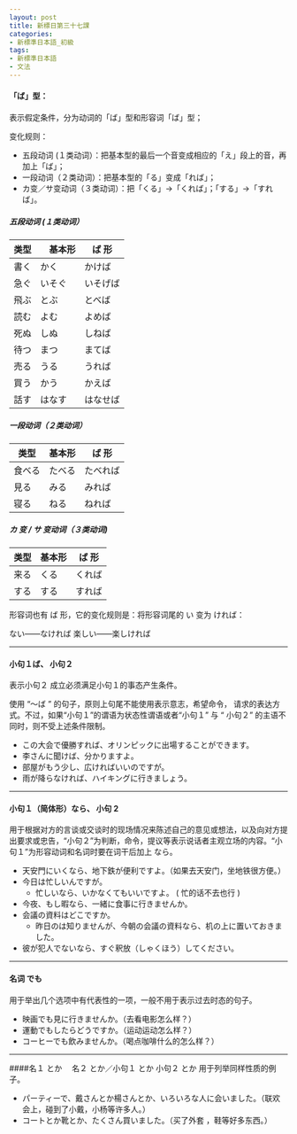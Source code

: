 ```yaml
---
layout: post
title: 新標日第三十七課
categories:
- 新標準日本語_初級
tags:
- 新標準日本語
- 文法
---
```


#### 「ば」型：
表示假定条件，分为动词的「ば」型和形容词「ば」型；

变化规则：

* 五段动词 (１类动词）：把基本型的最后一个音变成相应的「え」段上的音，再加上「ば」；
* 一段动词（２类动词）：把基本型的「る」变成「れば」；
* カ变／サ变动词（３类动词）：把「くる」→「くれば」；「する」→「すれば」。

##### 五段动词 (１类动词）

 类型   | 　基本形 | ば 形 
-------- | ------------ | ------------
書く    |かく        |かけば
急ぐ    | いそぐ    |いそげば
飛ぶ    | とぶ       |とべば
読む    | よむ       |よめば
死ぬ    | しぬ       |しねば
待つ    | まつ       |まてば
売る    | うる       |うれば
買う    | かう       |かえば
話す    | はなす    |はなせば

##### 一段动词（２类动词）

 类型 | 基本形  | ば 形 
-------- | -------- | ------------
食べる | たべる|たべれば
見る    | みる   |みれば
寝る    | ねる   |ねれば

##### カ 变 / サ 变动词（３类动词)

 类型 | 基本形  | ば 形 
-------- | -------- | ------------
来る    |   くる |くれば
する    |   する |すれば

形容词也有 ば 形，它的变化规则是：将形容词尾的 い 变为 ければ：

ない——なければ
楽しい——楽しければ

---
#### 小句１ば、 小句２
表示小句２ 成立必须满足小句１的事态产生条件。

使用 “～ば ” 的句子，原则上句尾不能使用表示意志，希望命令， 请求的表达方式。不过，如果“小句１”的谓语为状态性谓语或者“小句１” 与 “ 小句２” 的主语不同时，则不受上述条件限制。

* この大会で優勝すれば、オリンピックに出場することができます。
* 李さんに聞けば、分かりますよ。
* 部屋がもう少し、広ければいいのですが。
* 雨が降らなければ、ハイキングに行きましょう。

---
#### 小句１（简体形）なら、 小句 2
用于根据对方的言谈或交谈时的现场情况来陈述自己的意见或想法，以及向对方提出要求或忠告，“小句２”为判断，命令，提议等表示说话者主观立场的内容。“小句１”为形容动词和名词时要在词干后加上 なら。

* 天安門にいくなら、地下鉄が便利ですよ。（如果去天安门，坐地铁很方便。）
* 今日は忙しいんですが。
	* 忙しいなら、いかなくてもいいですよ。 ( 忙的话不去也行 )
* 今夜、もし暇なら、一緒に食事に行きませんか。
* 会議の資料はどこですか。
	* 昨日のは知りませんが、今朝の会議の資料なら、机の上に置いておきました。
* 彼が犯人でないなら、すぐ釈放（しゃくほう）してください。

---
#### 名词 でも
用于举出几个选项中有代表性的一项，一般不用于表示过去时态的句子。

* 映画でも見に行きませんか。（去看电影怎么样？）
* 運動でもしたらどうですか。（运动运动怎么样？）
* コーヒーでも飲みませんか。（喝点咖啡什么的怎么样？）

---
####名１ とか　 名２ とか／小句１ とか 小句２ とか
用于列举同样性质的例子。

* パーティーで、戴さんとか楊さんとか、いろいろな人に会いました。（联欢会上，碰到了小戴，小杨等许多人。）
* コートとか靴とか、たくさん買いました。（买了外套 ，鞋等好多东西。）